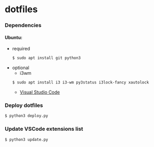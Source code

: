 # dotfiles

### Dependencies

#### Ubuntu:
- required
    ```bash
    $ sudo apt install git python3
    ```
- optional
    - i3wm
    ```bash
    $ sudo apt install i3 i3-wm py3status i3lock-fancy xautolock
    ```
    - [Visual Studio Code](https://code.visualstudio.com/)

### Deploy dotfiles

```bash
$ python3 deploy.py
```

### Update VSCode extensions list

```bash
$ python3 update.py
```
